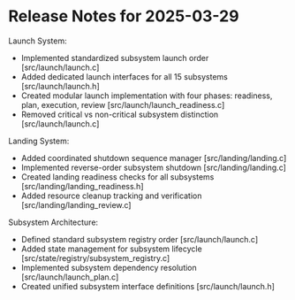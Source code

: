 # Release Notes for 2025-03-29

Launch System:

- Implemented standardized subsystem launch order [src/launch/launch.c]
- Added dedicated launch interfaces for all 15 subsystems [src/launch/launch.h]
- Created modular launch implementation with four phases: readiness, plan, execution, review [src/launch/launch_readiness.c]
- Removed critical vs non-critical subsystem distinction [src/launch/launch.c]

Landing System:

- Added coordinated shutdown sequence manager [src/landing/landing.c]
- Implemented reverse-order subsystem shutdown [src/landing/landing.c]
- Created landing readiness checks for all subsystems [src/landing/landing_readiness.h]
- Added resource cleanup tracking and verification [src/landing/landing_review.c]

Subsystem Architecture:

- Defined standard subsystem registry order [src/launch/launch.c]
- Added state management for subsystem lifecycle [src/state/registry/subsystem_registry.c]
- Implemented subsystem dependency resolution [src/launch/launch_plan.c]
- Created unified subsystem interface definitions [src/launch/launch.h]